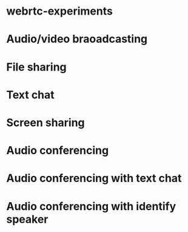 # webrtc-experiments

# Audio/video braoadcasting

# File sharing 

# Text chat

# Screen sharing 

# Audio conferencing

# Audio conferencing with text chat

# Audio conferencing with identify speaker


